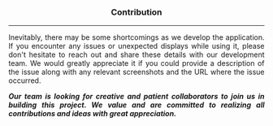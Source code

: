 <center><h3>Contribution</h3></center>
<hr/>
<p class="p3" style="text-align: justify;">Inevitably, there may be some shortcomings as we develop the application. If you encounter any issues or unexpected displays while using it, please don't hesitate to reach out and share these details with our development team. We would greatly appreciate it if you could provide a description of the issue along with any relevant screenshots and the URL where the issue occurred.</p>
<p class="p3" style="text-align: justify;"><strong><em>Our team is looking for creative and patient collaborators to join us in building this project. We value and are committed to realizing all contributions and ideas with great appreciation.</em></strong></p>
